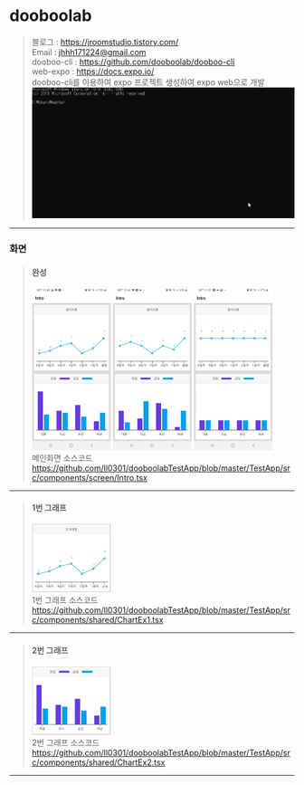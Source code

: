# dooboolab
>블로그 : <https://jroomstudio.tistory.com/>    
>Email : <jhhh171224@gmail.com>   
>dooboo-cli : <https://github.com/dooboolab/dooboo-cli>   
>web-expo : <https://docs.expo.io/>   
>dooboo-cli를 이용하여 expo 프로젝트 생성하여 expo web으로 개발    
><img src="./Image/dooboolab-web-expo.gif"></img>
* * *
### 화면 
  > #### 완성
  > <img src="./Image/testapp1.jpg" width="30%" height="25%"></img>
  > <img src="./Image/testapp2.jpg" width="30%" height="25%"></img>
  > <img src="./Image/testapp3.jpg" width="30%" height="25%"></img>   
  > 메인화면 소스코드 
  > <https://github.com/ll0301/dooboolabTestApp/blob/master/TestApp/src/components/screen/Intro.tsx>    
* * *
  > #### 1번 그래프
  > <img src="./Image/chart1.JPG" width="30%" height="25%"></img>    
  > 1번 그래프 소스코드 
  > <https://github.com/ll0301/dooboolabTestApp/blob/master/TestApp/src/components/shared/ChartEx1.tsx>    
* * *
  > #### 2번 그래프
  > <img src="./Image/chart2.JPG" width="30%" height="25%"></img>    
  > 2번 그래프 소스코드   
  > <https://github.com/ll0301/dooboolabTestApp/blob/master/TestApp/src/components/shared/ChartEx2.tsx>   
* * *
